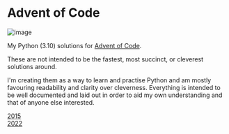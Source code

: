 # Advent of Code

![image](https://user-images.githubusercontent.com/43549850/217219083-0b1bb23e-d578-456e-bf04-8fcf94e33e83.png)

My Python (3.10) solutions for [Advent of Code](https://adventofcode.com/).

These are not intended to be the fastest, most succinct, or cleverest solutions around.

I'm creating them as a way to learn and practise Python and am mostly favouring readability and clarity over cleverness. Everything is intended to be well documented and laid out in order to aid my own understanding and that of anyone else interested.</br>

[2015](https://github.com/barryptak/AdventOfCode/tree/main/2015)</br>
[2022](https://github.com/barryptak/AdventOfCode/tree/main/2022)
